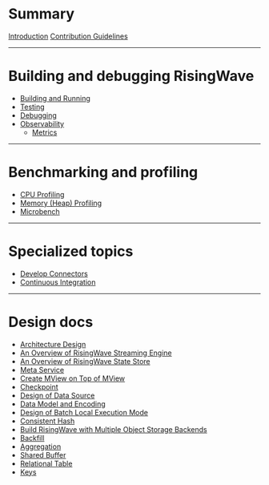 # Summary

[Introduction](./intro.md)
[Contribution Guidelines](./contributing.md)

---

# Building and debugging RisingWave

- [Building and Running](./build-and-run/intro.md)
- [Testing](./tests/intro.md)
- [Debugging](./debugging.md)
- [Observability](./observability.md)
    - [Metrics](./metrics.md)

---

# Benchmarking and profiling

- [CPU Profiling](./benchmark-and-profile/cpu-profiling.md)
- [Memory (Heap) Profiling](./benchmark-and-profile/memory-profiling.md)
- [Microbench](./benchmark-and-profile/microbenchmarks.md)

---

# Specialized topics

- [Develop Connectors](./connector/intro.md)
- [Continuous Integration](./ci.md)

---

# Design docs

<!-- TODO: perhapts we need to reorder/group these docs? -->

- [Architecture Design](./design/architecture-design.md)
- [An Overview of RisingWave Streaming Engine](./design/streaming-overview.md)
- [An Overview of RisingWave State Store](./design/state-store-overview.md)
- [Meta Service](./design/meta-service.md)
- [Create MView on Top of MView](./design/mv-on-mv.md)
- [Checkpoint](./design/checkpoint.md)
- [Design of Data Source](./design/data-source.md)
- [Data Model and Encoding](./design/data-model-and-encoding.md)
- [Design of Batch Local Execution Mode](./design/batch-local-execution-mode.md)
- [Consistent Hash](./design/consistent-hash.md)
- [Build RisingWave with Multiple Object Storage Backends](./design/multi-object-store.md)
- [Backfill](./design/backfill.md)
- [Aggregation](./design/aggregation.md)
- [Shared Buffer](./design/shared-buffer.md)
- [Relational Table](./design/relational-table.md)
- [Keys](./design/keys.md)
<!--

TODO:

- [RiseDev](./risedev.md)
- [Error Handling](./error-handling.md)
- [Develop Connector]()
    - [Connector e2e tests]()
    - [integration tests]()
- [Compile time]()
    - [Crate organization]()
    - [Optimize for compile time]()
- [Adding dependencies]
